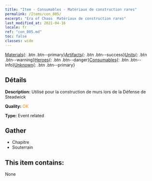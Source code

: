 ```yaml
---
title: "Item - Consumables - Matériaux de construction rares"
permalink: /Items/con_805/
excerpt: "Era of Chaos  Matériaux de construction rares"
last_modified_at: 2021-04-16
locale: fr
ref: "con_805.md"
toc: false
classes: wide
---
```

 [Materials](/fr/Items/){: .btn .btn--primary}[Artifacts](/fr/Items/Artifacts/){: .btn .btn--success}[Units](/fr/Items/Units/){: .btn .btn--warning}[Heroes](/fr/Items/Heroes/){: .btn .btn--danger}[Consumables](/fr/Items/Consumables/){: .btn .btn--info}[Unknown](/fr/Items/Unknown/){: .btn .btn--primary}

## Détails
 **Description:** Utilisé pour la construction de murs lors de la Défense de Steadwick

 **Quality:** <span style="color: #FF8C00">OK</span>

 **Type:** Event related

## Gather

*    Chapitre 
*    Souterrain 

## This item contains:

  None

